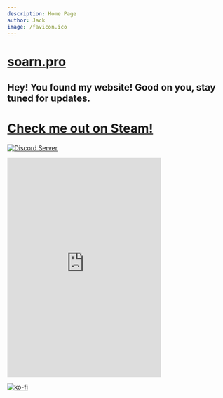 ```yaml
---
description: Home Page
author: Jack
image: /favicon.ico
---
```


# [soarn.pro](soarn.pro)

## Hey! You found my website! Good on you, stay tuned for updates.


# [Check me out on Steam!](https://steamcommunity.com/id/saorn/)
[![Discord Server](https://discordapp.com/api/guilds/249989475508158466/embed.png?style=banner3)](https://discord.gg/EZqPztr)
<iframe src="https://canary.discordapp.com/widget?id=249989475508158466&theme=light" width="350" height="500" allowtransparency="true" frameborder="0"></iframe>

[![ko-fi](https://www.ko-fi.com/img/githubbutton_sm.svg)](https://ko-fi.com/A0A5XEJE)




